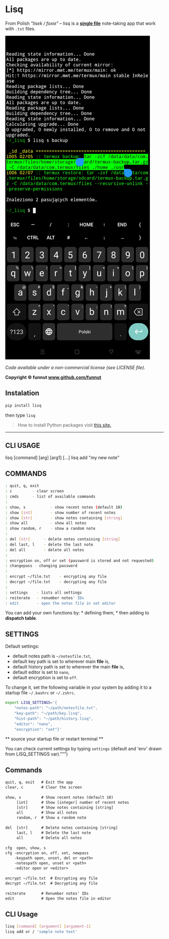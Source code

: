 # Lisq

From Polish *"lisek / foxie"* – lisq is a [**single file**](https://github.com/funnut/Lisq/blob/main/lisq/lisq.py) note-taking app that work with `.txt` files.

![Zrzut ekranu](https://raw.githubusercontent.com/funnut/Lisq/refs/heads/dev/screenshot.jpg)

*Code available under a non-commercial license (see LICENSE file).*

**Copyright © funnut www.github.com/funnut**

## Instalation

```bash
pip install lisq
```

then type `lisq`

> How to install Python packages visit [this site.](https://packaging.python.org/en/latest/tutorials/installing-packages/)

---

## CLI USAGE

lisq [command] [arg] [arg1] [...]
lisq add "my new note"

## COMMANDS
```bash
: quit, q, exit
: c         - clear screen
: cmds      - list of available commands
:
: show, s           - show recent notes (default 10)
: show [int]        - show number of recent notes
: show [str]        - show notes containing [string]
: show all          - show all notes
: show random, r    - show a random note
:
: del [str]      - delete notes containing [string]
: del last, l    - delete the last note
: del all        - delete all notes
:
: encryption on, off or set (password is stored and not requested)
: changepass - changing password    
:
: encrypt ~/file.txt    - encrypting any file
: decrypt ~/file.txt    - decrypting any file
:
: settings    - lists all settings
: reiterate   - renumber notes' IDs
: edit        - open the notes file in set editor
```
You can add your own functions by:
    * defining them,
    * then adding to **dispatch table**.

## SETTINGS

Default settings:
   * default notes path is `~/notesfile.txt`,
   * default key path is set to wherever main __file__ is,
   * default history path is set to wherever the main __file__ is,
   * default editor is set to `nano`,
   * default encryption is set to `off`.

To change it, set the following variable in your system by adding it to a startup file `~/.bashrc` or `~/.zshrc`.

```bash
export LISQ_SETTINGS='{
    "notes-path": "~/path/notesfile.txt",
    "key-path": "~/path/key.lisq",
    "hist-path": "~/path/history.lisq",
    "editor": "nano",
    "encryption": "set"}'
```

** source your startup file or restart terminal **

You can check current settings by typing `settings` (default and 'env' drawn from LISQ_SETTINGS var).""")











## Commands

```
quit, q, exit   # Exit the app  
clear, c        # Clear the screen  

show, s         # Show recent notes (default 10)  
     [int]      # Show [integer] number of recent notes  
     [str]      # Show notes containing [string]  
     all        # Show all notes  
     random, r  # Show a random note  

del  [str]      # Delete notes containing [string]  
     last, l    # Delete the last note  
     all        # Delete all notes  

cfg  open, show, s
cfg -encryption on, off, set, newpass
    -keypath open, unset, del or <path>
    -notespath open, unset or <path>
    -editor open or <editor>

encrypt ~/file.txt  # Encrypting any file
decrypt ~/file.txt  # Decrypting any file

reiterate       # Renumber notes' IDs  
edit            # Open the notes file in editor
```


## CLI Usage

```bash
lisq [command] [argument] [argument-1]
lisq add or / 'sample note text'
```
